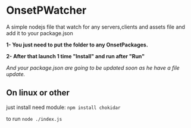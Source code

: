 # OnsetPWatcher
A simple nodejs file that watch for any servers,clients and assets file and add it to your package.json

**1- You just need to put the folder to any OnsetPackages.**

**2- After that launch 1 time "Install" and run after "Run"**

*And your package.json are going to be updated soon as he have a file update.*

## On linux or other
just install need module:
``
npm install chokidar 
``

to run
``
node ./index.js
``
